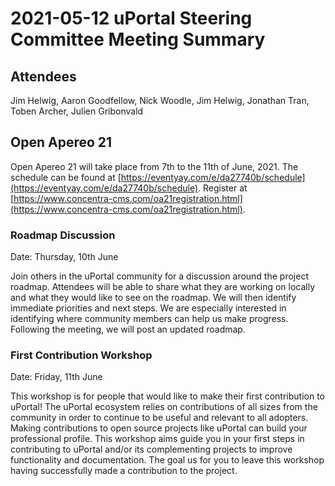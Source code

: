 # 2021-05-12 uPortal Steering Committee Meeting Summary

## Attendees

Jim Helwig, Aaron Goodfellow, Nick Woodle, Jim Helwig, Jonathan Tran, Toben Archer, Julien Gribonvald

## Open Apereo 21

Open Apereo 21 will take place from 7th to the 11th of June, 2021. The schedule can be found at [https://eventyay.com/e/da27740b/schedule](https://eventyay.com/e/da27740b/schedule). Register at [https://www.concentra-cms.com/oa21registration.html](https://www.concentra-cms.com/oa21registration.html).

### Roadmap Discussion

Date: Thursday, 10th June

Join others in the uPortal community for a discussion around the project roadmap. Attendees will be able to share what they are working on locally and what they would like to see on the roadmap. We will then identify immediate priorities and next steps. We are especially interested in identifying where community members can help us make progress. Following the meeting, we will post an updated roadmap.

### First Contribution Workshop

Date: Friday, 11th June

This workshop is for people that would like to make their first contribution to uPortal! The uPortal ecosystem relies on contributions of all sizes from the community in order to continue to be useful and relevant to all adopters. Making contributions to open source projects like uPortal can build your professional profile. This workshop aims guide you in your first steps in contributing to uPortal and/or its complementing projects to improve functionality and documentation. The goal us for you to leave this workshop having successfully made a contribution to the project.

